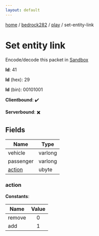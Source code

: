 ```yaml
---
layout: default
---
```


[home](/)  /  [bedrock282](/protocol/bedrock282)  /  [play](/protocol/bedrock282/play)  /  set-entity-link

# Set entity link

Encode/decode this packet in [Sandbox](../../../sandbox/bedrock282#Play.SetEntityLink)

**Id**: 41

**Id** (hex): 29

**Id** (bin): 00101001

**Clientbound**: ✔️

**Serverbound**: ✖️

## Fields

Name | Type
---|---
vehicle | varlong
passenger | varlong
[action](#action) | ubyte

### action

**Constants**:

Name | Value
---|:---:
remove | 0
add | 1
